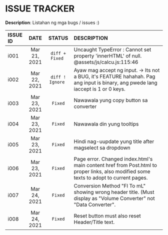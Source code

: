 # ISSUE TRACKER

**Description**:  Listahan ng mga bugs / issues :)

ISSUE ID   |DATE           |STATUS	                  |DESCRIPTION
:----------|:-------------:|:------------------------:|:----------
i001	     |Mar 21, 2021   |```diff + Fixed ```       |Uncaught TypeError : Cannot set property 'innerHTML' of null. @assets/js/calcu.js:115:46
i002       |Mar 22, 2021   |```diff ! Ignore ```      |Ayaw mag accept ng input. -> Its not a BUG, it's FEATURE hahahah. Pag ang input is binary, ang pwede lang iaccept is 1 or 0 keys. 
i003       |Mar 23, 2021   |`Fixed`                   |Nawawala yung copy button sa converter
i004       |Mar 23, 2021   |`Fixed`                   |Nawawala din yung tooltips
i005       |Mar 23, 2021   |`Fixed`                   |Hindi nag-uupdate yung title after magselect sa dropdown
i006       |Mar 23, 2021   |`Fixed`                   |Page error. Changed index.html's main content href from Post.html to proper links, also modified some texts to adopt to current pages.
i007       |Mar 24, 2021   |`Fixed`                   |Conversion Method "Fl To mL" showing wrong header title. (Must display as "Volume Converter" not "Data Converter".
i008       |Mar 24, 2021   |`Fixed`                   |Reset button must also reset Header/Title text.

